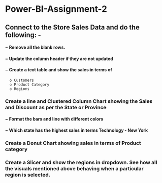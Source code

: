 # Power-BI-Assignment-2
## Connect to the Store Sales Data and do the following: -
  #### − Remove all the blank rows.
  #### − Update the column header if they are not updated
  #### − Create a text table and show the sales in terms of
      o Customers
      o Product Category
      o Regions

### Create a line and Clustered Column Chart showing the Sales and Discount as per the State or Province
  #### − Format the bars and line with different colors
  #### − Which state has the highest sales in terms Technology - New York

### Create a Donut Chart showing sales in terms of Product category

### Create a Slicer and show the regions in dropdown. See how all the visuals mentioned above behaving when a particular region is selected.
